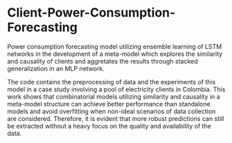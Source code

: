# Client-Power-Consumption-Forecasting
Power consumption forecasting model utilizing ensemble learning of LSTM networks in the development of a meta-model which explores the similarity and causality of clients and aggretates the results through stacked generalization in an MLP network.

The code contains the preprocessing of data and the experiments of this model in a case study involving a pool of electricity clients in Colombia. This work shows that combinatorial models utilizing similarity and causality in a meta-model structure can achieve better performance than standalone models and avoid overfitting when non-ideal scenarios of data collection are considered. Therefore, it is evident that more robust predictions can still be extracted without a heavy focus on the quality and availability of the data.
